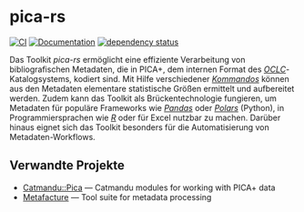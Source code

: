 # pica-rs

[![CI](https://github.com/deutsche-nationalbibliothek/pica-rs/workflows/CI/badge.svg?branch=main)](https://github.com/deutsche-nationalbibliothek/pica-rs/actions?query=workflow%3ACI+branch%3Amain)
[![Documentation](https://img.shields.io/badge/Documentation-main-orange.svg)](https://deutsche-nationalbibliothek.github.io/pica-rs/)
[![dependency status](https://deps.rs/repo/github/deutsche-nationalbibliothek/pica-rs/status.svg)](https://deps.rs/repo/github/deutsche-nationalbibliothek/pica-rs)

Das Toolkit _pica-rs_ ermöglicht eine effiziente Verarbeitung von
bibliografischen Metadaten, die in PICA+, dem internen Format des
[_OCLC_]-Katalogsystems, kodiert sind. Mit Hilfe verschiedener
[_Kommandos_] können aus den Metadaten elementare statistische Größen
ermittelt und aufbereitet werden. Zudem kann das Toolkit als
Brückentechnologie fungieren, um Metadaten für populäre Frameworks wie
[_Pandas_] oder [_Polars_] (Python), in Programmiersprachen wie [_R_]
oder für Excel nutzbar zu machen. Darüber hinaus eignet sich das Toolkit
besonders für die Automatisierung von Metadaten-Workflows.

## Verwandte Projekte

- [Catmandu::Pica](https://metacpan.org/pod/Catmandu::PICA) — Catmandu modules for working with PICA+ data
- [Metafacture](https://github.com/metafacture) — Tool suite for metadata processing

[_Kommandos_]: referenz/kommandos/index.md
[_OCLC_]: https://www.oclc.org/de/
[_Pandas_]: https://pandas.pydata.org/
[_Polars_]: https://www.pola.rs/
[_R_]: https://www.r-project.org/
